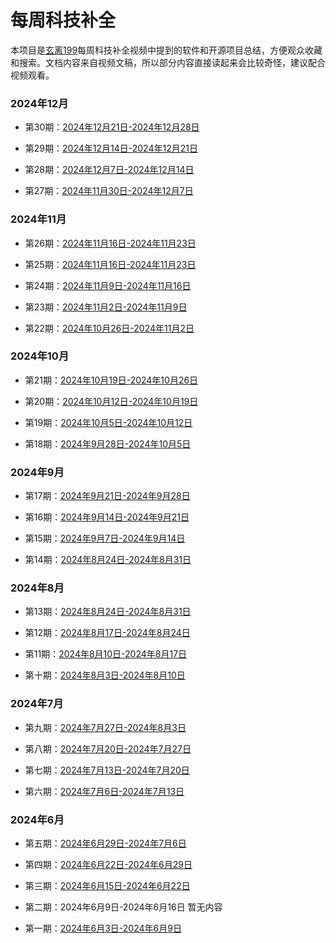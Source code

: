 # 每周科技补全

本项目是[玄离199](https://space.bilibili.com/67079745)每周科技补全视频中提到的软件和开源项目总结，方便观众收藏和搜索。文档内容来自视频文稿，所以部分内容直接读起来会比较奇怪，建议配合视频观看。


### 2024年12月

- 第30期：[2024年12月21日-2024年12月28日](https://github.com/xuanli199/weekly/blob/main/docs/30.md)

- 第29期：[2024年12月14日-2024年12月21日](https://github.com/xuanli199/weekly/blob/main/docs/29.md)

- 第28期：[2024年12月7日-2024年12月14日](https://github.com/xuanli199/weekly/blob/main/docs/28.md)

- 第27期：[2024年11月30日-2024年12月7日](https://github.com/xuanli199/weekly/blob/main/docs/27.md)


### 2024年11月

- 第26期：[2024年11月16日-2024年11月23日](https://github.com/xuanli199/weekly/blob/main/docs/26.md)


- 第25期：[2024年11月16日-2024年11月23日](https://github.com/xuanli199/weekly/blob/main/docs/25.md)


- 第24期：[2024年11月9日-2024年11月16日](https://github.com/xuanli199/weekly/blob/main/docs/24.md)


- 第23期：[2024年11月2日-2024年11月9日](https://github.com/xuanli199/weekly/blob/main/docs/23.md)


- 第22期：[2024年10月26日-2024年11月2日](https://github.com/xuanli199/weekly/blob/main/docs/22.md)


### 2024年10月

- 第21期：[2024年10月19日-2024年10月26日](https://github.com/xuanli199/weekly/blob/main/docs/21.md)


- 第20期：[2024年10月12日-2024年10月19日](https://github.com/xuanli199/weekly/blob/main/docs/20.md)


- 第19期：[2024年10月5日-2024年10月12日](https://github.com/xuanli199/weekly/blob/main/docs/19.md)


- 第18期：[2024年9月28日-2024年10月5日](https://github.com/xuanli199/weekly/blob/main/docs/18.md)


### 2024年9月

- 第17期：[2024年9月21日-2024年9月28日](https://github.com/xuanli199/weekly/blob/main/docs/17.md)


- 第16期：[2024年9月14日-2024年9月21日](https://github.com/xuanli199/weekly/blob/main/docs/16.md)


- 第15期：[2024年9月7日-2024年9月14日](https://github.com/xuanli199/weekly/blob/main/docs/15.md)


- 第14期：[2024年8月24日-2024年8月31日](https://github.com/xuanli199/weekly/blob/main/docs/14.md)


### 2024年8月

- 第13期：[2024年8月24日-2024年8月31日](https://github.com/xuanli199/weekly/blob/main/docs/13.md)
  

- 第12期：[2024年8月17日-2024年8月24日](https://github.com/xuanli199/weekly/blob/main/docs/12.md)


- 第11期：[2024年8月10日-2024年8月17日](https://github.com/xuanli199/weekly/blob/main/docs/11.md)


- 第十期：[2024年8月3日-2024年8月10日](https://github.com/xuanli199/weekly/blob/main/docs/10.md)


### 2024年7月

- 第九期：[2024年7月27日-2024年8月3日](https://github.com/xuanli199/weekly/blob/main/docs/9.md)


- 第八期：[2024年7月20日-2024年7月27日](https://github.com/xuanli199/weekly/blob/main/docs/8.md)


- 第七期：[2024年7月13日-2024年7月20日](https://github.com/xuanli199/weekly/blob/main/docs/7.md)


- 第六期：[2024年7月6日-2024年7月13日](https://github.com/xuanli199/weekly/blob/main/docs/6.md)

### 2024年6月

- 第五期：[2024年6月29日-2024年7月6日](https://github.com/xuanli199/weekly/blob/main/docs/5.md)


- 第四期：[2024年6月22日-2024年6月29日](https://github.com/xuanli199/weekly/blob/main/docs/4.md)


- 第三期：[2024年6月15日-2024年6月22日](https://github.com/xuanli199/weekly/blob/main/docs/3.md)


- 第二期：2024年6月9日-2024年6月16日 暂无内容


- 第一期：[2024年6月3日-2024年6月9日](https://github.com/xuanli199/weekly/blob/main/docs/1.md)
